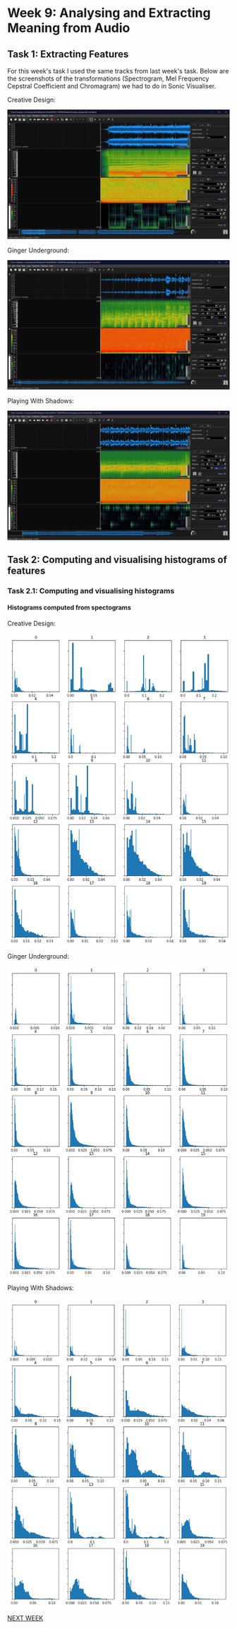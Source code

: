 # Week 9: Analysing and Extracting Meaning from Audio

## Task 1: Extracting Features

For this week's task I used the same tracks from last week's task. Below are the screenshots of the transformations (Spectrogram, Mel Frequency Cepstral Coefficient and Chromagram) we had to do in Sonic Visualiser.

Creative Design:

![alt text](https://github.com/louiserugg/MCA-2020/blob/master/creative_design_features.png "Creative Design Features")

Ginger Underground:

![alt text](https://github.com/louiserugg/MCA-2020/blob/master/ginger_underground_features.png "Ginger Underground Features")

Playing With Shadows:

![alt text](https://github.com/louiserugg/MCA-2020/blob/master/playing_with_shadows_features.png "Playing With Shadows Features")

## Task 2: Computing and visualising histograms of features

### Task 2.1: Computing and visualising histograms

#### Histograms computed from spectograms

Creative Design:

![alt text](https://github.com/louiserugg/MCA-2020/blob/master/creative_deisgn_spectogram_histogram.png "Creative Design Spectogram Histogram")

Ginger Underground: 

![alt text](https://github.com/louiserugg/MCA-2020/blob/master/ginger_underground_spectogram_histogram.png "Ginger Underground Spectogram Histogram")

Playing With Shadows:

![alt text](https://github.com/louiserugg/MCA-2020/blob/master/playing_with_shadows_spectogram_histogram.png "Playing With Shadows Spectogram Histogram")




[NEXT WEEK](week10.md)
